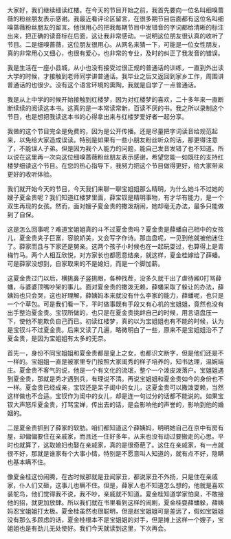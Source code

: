 
大家好，我们继续细读红楼。在今天的节目开始之前，我首先要向一位名叫细嗅蔷薇的粉丝朋友表示感谢。我最近看评论区留言，在很多期节目后面都有这位名叫细嗅蔷薇粉丝朋友的留言。他很用心的把我每期节目中发错音的字词都给清晰的标注出来，把正确的读音标在后面，这让我非常感动。一说明这位朋友很认真的收听了节目。二是细嗅蔷薇，这位朋友很用心。从网名来猜一下，可能是一位女性朋友，真的非常用心又细心，也很有爱心，也非常的专业，及时的纠正了我发音的错误。

我是生活在一座小县城，从小也没有接受过很正规的普通话的训练，一直到外出读大学的时候，才接触到老师同学讲普通话。我毕业之后又返回到家乡工作，周围讲普通话的也很少。没有这个语言环境的熏陶，我就是自学了一点普通话。

我是从上中学的时候开始接触到红楼梦，因为对红楼梦的喜欢，二十多年来一直断断续续的阅读这本书。这真的是一本常读常新，百读不厌的书。我之所以录制这个节目，也是想把我读这本书的心得拿出来与红楼梦爱好者一起分享。

我做的这个节目完全是免费的，因为是公开传播。还是尽量把字词读音给规范起来，以免给大家造成误读。特别是如果有一些小朋友粉丝听众的话，那更得注意了，不能误人子弟。但是因为我个人能力的问题，能自己发音发错了也不知道。所以说在这里再一次向这位细嗅蔷薇粉丝朋友表示感谢，希望您能一如既往的支持红楼梦细读这个节目。在您的热心指导下，我努力把这个节目做得更好，给大家带来更好的收听体验。

我们就开始今天的节目，今天我们来聊一聊宝姐姐那么精明，为什么她斗不过她的嫂子夏金贵呢？我们知道红楼梦里面，薛宝钗是精明事物，有才华有能力，是一个双生再现的女孩。然而，面对嫂子夏金贵的撒泼胡闹，她却毫无办法，最多只能做到了自保。

这是怎么回事呢？难道宝姐姐真的斗不过夏金贵吗？夏金贵是薛蟠自己相中的女孩儿，夏金贵夹子巨富，容貌娇美，又会写字作诗。那血盘呢，一见到他就被他迷住了。薛家而且与下家还是舅亲。这两个孩子小时候也在一起玩耍过，也算得上是青梅竹马。两个人相互欣悦，对方家长也都愿意结亲，就这样，夏金桂嫁给了薛蟠。可是薛家没想到，自家取来的不是媳妇，而是一个脚加薪。

这夏金贵过门以后，横挑鼻子竖挑眼，各种找茬，没多久就干出了虐待厢0打骂薛蟠，与婆婆顶嘴吵架的事儿。面对夏金贵的撒泼无赖，薛蟠采取了躲让的办法，薛姨妈也只会哭，这也好理解，薛姨妈本来就没有什么李家的能力，薛蟠呢，也只是一个个草包。可是我们看一下，平时做事既有手段又有心机的宝姐姐，竟然也没有出手整治夏金贵。宝钗所做的，也只是在夏金贵挑衅自己的时候，用言语盘压一下，使他不能欺负自己而已。初读红楼梦，真的以为宝姐姐也有不能的时候，认为是宝钗斗不过夏金贵。后来又读了几遍，略微明白了一些，原来不是宝姐姐治不了夏金贵，是因为宝姐姐有太多的无奈。

首先一，身份不同宝姐姐和夏金贵都是皇上之女，也都识文断字，但是他们还是不一样的。宝姐姐一直是被家里专门按照大家闺秀的样子培养的，知书达理，温婉端庄。夏金贵不客气的说，他是一个有文化的流氓，整个一个泼皮泼落户。宝姐姐遇到夏金贵，那就是秀才遇到兵，有理说不清。再说宝姐姐和夏金贵如今的身份也不一样。夏金贵已经成亲，宝钗还是呆子闺中的女儿，这夏金贵可以撒泼耍赖，当然这样做也不合适。宝钗作为闺中的女儿，却是连一句过分的话都不能说的。如果宝钗大声怒斥夏金贵，打骂宝婵，传出去的话，是会影响他的声誉的，影响到他的婚姻的。

二是夏金贵抓到了薛家的软肋。咱们都知道这个薛姨妈，明明她自己在京中有房有屋，却偏偏要住在亲戚家，而且还一住好多年，从来也没有动过要搬走的心思。平时也就算了，这取媳妇也娶在亲戚家，真的是很奇葩了。这住在亲戚家，有一点就很不好，那就是谁家有个大事小情，特别是不愿意叫人知道的，就有点不好，隐瞒也基本瞒不住。

像夏金桂这份闹腾，在古时候那就是丑闻家丑，都说家丑不外扬，只是住在亲戚家，仆人们又砸，这事儿也瞒不住。但是，薛家人也不知道怎么想的，他就是喜欢装鸵鸟，他们觉得我不说，我不吵，亲戚就不知道。夏金桂知道学家怕臭，不敢接他的招，就更加放肆。所以我们就在书里看到这样的闹剧，夏金桂耍薛蟠躲，薛姨妈忍宝姐姐打太极。夏金桂虽然也很聪明，但是赵宝姐姐可是差远了，假如宝姐姐没有那么多顾虑的话，夏金桂根本不是宝姐姐的对手，但是摊上这样一个嫂子，宝姐姐也是有劲儿无处使好。我们今天就读到这里，下次再会。


